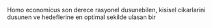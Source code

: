 Homo economicus son derece rasyonel dusunebilen, kisisel cikarlarini dusunen ve hedeflerine en optimal sekilde ulasan bir